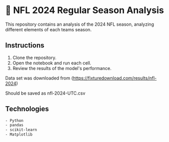 # 🏈 NFL 2024 Regular Season Analysis
This repository contains an analysis of the 2024 NFL season, analyzing different elements of each teams season. 

## Instructions

1. Clone the repository.
2. Open the notebook and run each cell.
3. Review the results of the model's performance.

Data set was downloaded from (https://fixturedownload.com/results/nfl-2024)

Should be saved as nfl-2024-UTC.csv

## Technologies
```bash
- Python
- pandas
- scikit-learn
- Matplotlib

